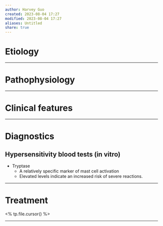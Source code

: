 ```yaml
---
author: Harvey Guo
created: 2023-08-04 17:27
modified: 2023-08-04 17:27
aliases: Untitled
share: true
---
```


# Etiology


---
# Pathophysiology


---
# Clinical features


---
# Diagnostics
## Hypersensitivity blood tests (in vitro)
- Tryptase
	- A relatively specific marker of mast cell activation
	- Elevated levels indicate an increased risk of severe reactions.

---
# Treatment
<% tp.file.cursor() %>

---

